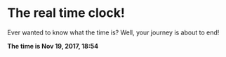 # The real time clock!

Ever wanted to know what the time is? Well, your journey is about to end!

**The time is Nov 19, 2017, 18:54**